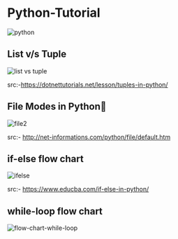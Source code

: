 # Python-Tutorial
![python](https://user-images.githubusercontent.com/67586773/104585122-9974a980-5689-11eb-9789-444631f8f8cb.png)
## List v/s Tuple 

![list vs tuple](https://user-images.githubusercontent.com/67586773/104598692-e2822900-569c-11eb-9580-462b054f3149.png)

src:-https://dotnettutorials.net/lesson/tuples-in-python/

## File Modes in Python🐍

![file2](https://user-images.githubusercontent.com/67586773/104689438-84028c80-5728-11eb-97cf-7cf8882c157c.png)


src:- http://net-informations.com/python/file/default.htm

## if-else flow chart

![ifelse](https://user-images.githubusercontent.com/67586773/104689765-1efb6680-5729-11eb-8868-05db14dba8af.png)

src:- https://www.educba.com/if-else-in-python/

## while-loop flow chart

![flow-chart-while-loop](https://user-images.githubusercontent.com/67586773/105038967-fe634180-5a85-11eb-8f2f-87be0ff80433.jpg)
